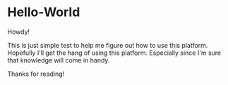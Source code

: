 # Hello-World

Howdy!

This is just simple test to help me figure out how to use this platform. Hopefully I'll get the hang of using this platform. Especially since I'm sure that knowledge will come in handy.

Thanks for reading!

